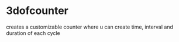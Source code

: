 # 3dofcounter
creates a customizable counter where u can create time, interval and duration of each cycle
